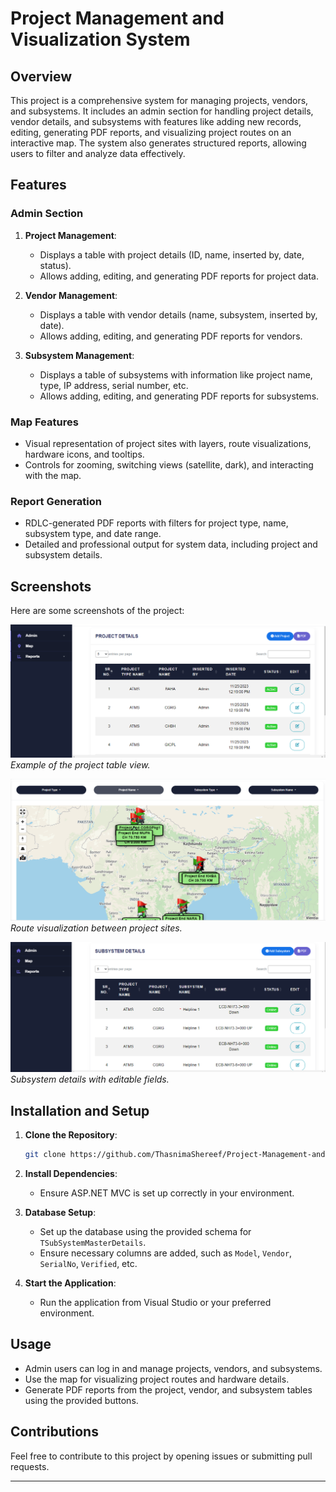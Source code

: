 
# Project Management and Visualization System

## Overview

This project is a comprehensive system for managing projects, vendors, and subsystems. It includes an admin section for handling project details, vendor details, and subsystems with features like adding new records, editing, generating PDF reports, and visualizing project routes on an interactive map. The system also generates structured reports, allowing users to filter and analyze data effectively.

## Features

### Admin Section
1. **Project Management**:
   - Displays a table with project details (ID, name, inserted by, date, status).
   - Allows adding, editing, and generating PDF reports for project data.

2. **Vendor Management**:
   - Displays a table with vendor details (name, subsystem, inserted by, date).
   - Allows adding, editing, and generating PDF reports for vendors.

3. **Subsystem Management**:
   - Displays a table of subsystems with information like project name, type, IP address, serial number, etc.
   - Allows adding, editing, and generating PDF reports for subsystems.

### Map Features
- Visual representation of project sites with layers, route visualizations, hardware icons, and tooltips.
- Controls for zooming, switching views (satellite, dark), and interacting with the map.

### Report Generation
- RDLC-generated PDF reports with filters for project type, name, subsystem type, and date range.
- Detailed and professional output for system data, including project and subsystem details.

## Screenshots

Here are some screenshots of the project:

![Project Table](Images/project.png)
*Example of the project table view.*

![Map View](Images/map.png)
*Route visualization between project sites.*

![Subsystem Management](Images/subsystem.png)
*Subsystem details with editable fields.*


## Installation and Setup

1. **Clone the Repository**:
   ```bash
   git clone https://github.com/ThasnimaShereef/Project-Management-and-Visualization.git
   ```

2. **Install Dependencies**:
   - Ensure ASP.NET MVC is set up correctly in your environment.

3. **Database Setup**:
   - Set up the database using the provided schema for `TSubSystemMasterDetails`.
   - Ensure necessary columns are added, such as `Model`, `Vendor`, `SerialNo`, `Verified`, etc.

4. **Start the Application**:
   - Run the application from Visual Studio or your preferred environment.

## Usage

- Admin users can log in and manage projects, vendors, and subsystems.
- Use the map for visualizing project routes and hardware details.
- Generate PDF reports from the project, vendor, and subsystem tables using the provided buttons.

## Contributions

Feel free to contribute to this project by opening issues or submitting pull requests.

---


 
